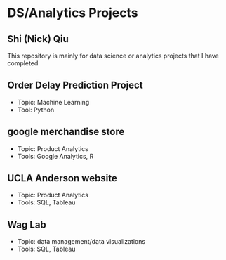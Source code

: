 # DS/Analytics Projects
## Shi (Nick) Qiu

This repository is mainly for data science or analytics projects that I have completed

## Order Delay Prediction Project 
- Topic: Machine Learning
- Tool: Python

## google merchandise store
- Topic: Product Analytics
- Tools: Google Analytics, R

## UCLA Anderson website
- Topic: Product Analytics
- Tools: SQL, Tableau

## Wag Lab 
- Topic: data management/data visualizations
- Tools: SQL, Tableau



